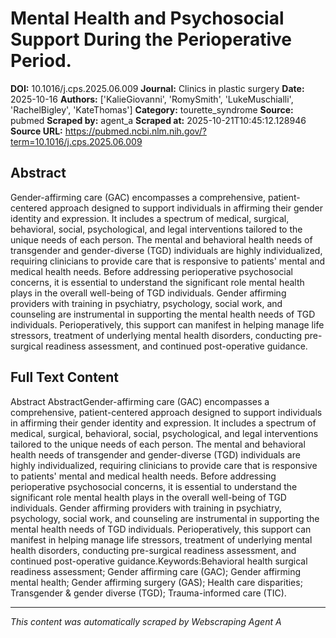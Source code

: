 # Mental Health and Psychosocial Support During the Perioperative Period.

**DOI:** 10.1016/j.cps.2025.06.009
**Journal:** Clinics in plastic surgery
**Date:** 2025-10-16
**Authors:** ['KalieGiovanni', 'RomySmith', 'LukeMuschialli', 'RachelBigley', 'KateThomas']
**Category:** tourette_syndrome
**Source:** pubmed
**Scraped by:** agent_a
**Scraped at:** 2025-10-21T10:45:12.128946
**Source URL:** https://pubmed.ncbi.nlm.nih.gov/?term=10.1016/j.cps.2025.06.009

## Abstract

Gender-affirming care (GAC) encompasses a comprehensive, patient-centered approach designed to support individuals in affirming their gender identity and expression. It includes a spectrum of medical, surgical, behavioral, social, psychological, and legal interventions tailored to the unique needs of each person. The mental and behavioral health needs of transgender and gender-diverse (TGD) individuals are highly individualized, requiring clinicians to provide care that is responsive to patients' mental and medical health needs. Before addressing perioperative psychosocial concerns, it is essential to understand the significant role mental health plays in the overall well-being of TGD individuals. Gender affirming providers with training in psychiatry, psychology, social work, and counseling are instrumental in supporting the mental health needs of TGD individuals. Perioperatively, this support can manifest in helping manage life stressors, treatment of underlying mental health disorders, conducting pre-surgical readiness assessment, and continued post-operative guidance.

## Full Text Content

Abstract AbstractGender-affirming care (GAC) encompasses a comprehensive, patient-centered approach designed to support individuals in affirming their gender identity and expression. It includes a spectrum of medical, surgical, behavioral, social, psychological, and legal interventions tailored to the unique needs of each person. The mental and behavioral health needs of transgender and gender-diverse (TGD) individuals are highly individualized, requiring clinicians to provide care that is responsive to patients' mental and medical health needs. Before addressing perioperative psychosocial concerns, it is essential to understand the significant role mental health plays in the overall well-being of TGD individuals. Gender affirming providers with training in psychiatry, psychology, social work, and counseling are instrumental in supporting the mental health needs of TGD individuals. Perioperatively, this support can manifest in helping manage life stressors, treatment of underlying mental health disorders, conducting pre-surgical readiness assessment, and continued post-operative guidance.Keywords:Behavioral health surgical readiness assessment; Gender affirming care (GAC); Gender affirming mental health; Gender affirming surgery (GAS); Health care disparities; Transgender & gender diverse (TGD); Trauma-informed care (TIC).

---
*This content was automatically scraped by Webscraping Agent A*
